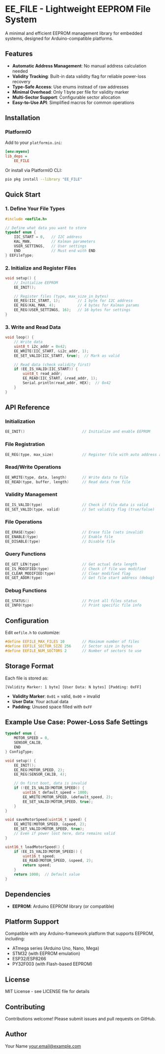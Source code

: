 # EE_FILE - Lightweight EEPROM File System

A minimal and efficient EEPROM management library for embedded systems, designed for Arduino-compatible platforms.

## Features

- **Automatic Address Management**: No manual address calculation needed
- **Validity Tracking**: Built-in data validity flag for reliable power-loss recovery
- **Type-Safe Access**: Use enums instead of raw addresses
- **Minimal Overhead**: Only 1 byte per file for validity marker
- **Multi-Sector Support**: Configurable sector allocation
- **Easy-to-Use API**: Simplified macros for common operations

## Installation

### PlatformIO

Add to your `platformio.ini`:

```ini
[env:myenv]
lib_deps =
    EE_FILE
```

Or install via PlatformIO CLI:

```bash
pio pkg install --library "EE_FILE"
```

## Quick Start

### 1. Define Your File Types

```cpp
#include <eefile.h>

// Define what data you want to store
typedef enum {
    IIC_START = 0,   // I2C address
    KAL_MAN,         // Kalman parameters
    USER_SETTINGS,   // User settings
    END              // Must end with END
} EEFileType;
```

### 2. Initialize and Register Files

```cpp
void setup() {
    // Initialize EEPROM
    EE_INIT();

    // Register files (type, max_size_in_bytes)
    EE_REG(IIC_START, 1);        // 1 byte for I2C address
    EE_REG(KAL_MAN, 4);          // 4 bytes for Kalman params
    EE_REG(USER_SETTINGS, 16);   // 16 bytes for settings
}
```

### 3. Write and Read Data

```cpp
void loop() {
    // Write data
    uint8_t i2c_addr = 0x42;
    EE_WRITE(IIC_START, &i2c_addr, 1);
    EE_SET_VALID(IIC_START, true);  // Mark as valid

    // Read data (check validity first)
    if (EE_IS_VALID(IIC_START)) {
        uint8_t read_addr;
        EE_READ(IIC_START, &read_addr, 1);
        Serial.println(read_addr, HEX);  // 0x42
    }
}
```

## API Reference

### Initialization

```cpp
EE_INIT()                          // Initialize and enable EEPROM
```

### File Registration

```cpp
EE_REG(type, max_size)             // Register file with auto address allocation
```

### Read/Write Operations

```cpp
EE_WRITE(type, data, length)       // Write data to file
EE_READ(type, buffer, length)      // Read data from file
```

### Validity Management

```cpp
EE_IS_VALID(type)                  // Check if file data is valid
EE_SET_VALID(type, valid)          // Set validity flag (true/false)
```

### File Operations

```cpp
EE_ERASE(type)                     // Erase file (sets invalid)
EE_ENABLE(type)                    // Enable file
EE_DISABLE(type)                   // Disable file
```

### Query Functions

```cpp
EE_GET_LEN(type)                   // Get actual data length
EE_IS_MODIFIED(type)               // Check if file was modified
EE_CLEAR_MODIFIED(type)            // Clear modified flag
EE_GET_ADDR(type)                  // Get file start address (debug)
```

### Debug Functions

```cpp
EE_STATUS()                        // Print all files status
EE_INFO(type)                      // Print specific file info
```

## Configuration

Edit `eefile.h` to customize:

```cpp
#define EEFILE_MAX_FILES 10        // Maximum number of files
#define EEFILE_SECTOR_SIZE 256     // Sector size in bytes
#define EEFILE_NUM_SECTORS 2       // Number of sectors to use
```

## Storage Format

Each file is stored as:

```
[Validity Marker: 1 byte] [User Data: N bytes] [Padding: 0xFF]
```

- **Validity Marker**: `0x01` = valid, `0x00` = invalid
- **User Data**: Your actual data
- **Padding**: Unused space filled with `0xFF`

## Example Use Case: Power-Loss Safe Settings

```cpp
typedef enum {
    MOTOR_SPEED = 0,
    SENSOR_CALIB,
    END
} ConfigType;

void setup() {
    EE_INIT();
    EE_REG(MOTOR_SPEED, 2);
    EE_REG(SENSOR_CALIB, 4);

    // On first boot, data is invalid
    if (!EE_IS_VALID(MOTOR_SPEED)) {
        uint16_t default_speed = 1000;
        EE_WRITE(MOTOR_SPEED, &default_speed, 2);
        EE_SET_VALID(MOTOR_SPEED, true);
    }
}

void saveMotorSpeed(uint16_t speed) {
    EE_WRITE(MOTOR_SPEED, &speed, 2);
    EE_SET_VALID(MOTOR_SPEED, true);
    // Even if power lost here, data remains valid
}

uint16_t loadMotorSpeed() {
    if (EE_IS_VALID(MOTOR_SPEED)) {
        uint16_t speed;
        EE_READ(MOTOR_SPEED, &speed, 2);
        return speed;
    }
    return 1000;  // Default value
}
```

## Dependencies

- **EEPROM**: Arduino EEPROM library (or compatible)

## Platform Support

Compatible with any Arduino-framework platform that supports EEPROM, including:

- ATmega series (Arduino Uno, Nano, Mega)
- STM32 (with EEPROM emulation)
- ESP32/ESP8266
- PY32F003 (with Flash-based EEPROM)

## License

MIT License - see LICENSE file for details

## Contributing

Contributions welcome! Please submit issues and pull requests on GitHub.

## Author

Your Name <your.email@example.com>
